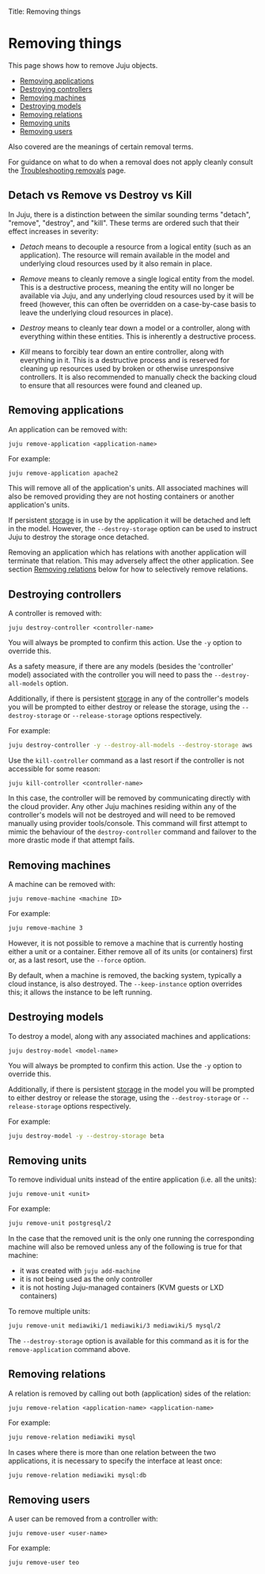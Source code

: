 Title: Removing things

# Removing things

This page shows how to remove Juju objects.

 - [Removing applications][#removing-applications]
 - [Destroying controllers][#destroying-controllers]
 - [Removing machines][#removing-machines]
 - [Destroying models][#destroying-models]
 - [Removing relations][#removing-relations]
 - [Removing units][#removing-units]
 - [Removing users][#removing-users]
 
Also covered are the meanings of certain removal terms.

For guidance on what to do when a removal does not apply cleanly consult the
[Troubleshooting removals][troubleshooting-removals] page.

## Detach vs Remove vs Destroy vs Kill

In Juju, there is a distinction between the similar sounding terms "detach",
"remove", "destroy", and "kill". These terms are ordered such that their effect
increases in severity:

 - *Detach* means to decouple a resource from a logical entity (such as an
   application). The resource will remain available in the model
   and underlying cloud resources used by it also remain in place.

 - *Remove* means to cleanly remove a single logical entity from the model.
   This is a destructive process, meaning the entity will no longer be
   available via Juju, and any underlying cloud resources used by it will be
   freed (however, this can often be overridden on a case-by-case basis to
   leave the underlying cloud resources in place).

 - *Destroy* means to cleanly tear down a model or a controller, along with
   everything within these entities. This is inherently a destructive process.

 - *Kill* means to forcibly tear down an entire controller, along with
   everything in it. This is a destructive process and is reserved for cleaning
   up resources used by broken or otherwise unresponsive controllers.  It is
   also recommended to manually check the backing cloud to ensure that all
   resources were found and cleaned up.

## Removing applications

An application can be removed with:

`juju remove-application <application-name>`

For example:

```bash
juju remove-application apache2
```

This will remove all of the application's units. All associated machines will
also be removed providing they are not hosting containers or another
application's units.

If persistent [storage][charms-storage] is in use by the application it will be
detached and left in the model. However, the `--destroy-storage` option can be
used to instruct Juju to destroy the storage once detached.

Removing an application which has relations with another application will
terminate that relation. This may adversely affect the other application. See
section [Removing relations][#removing-relations] below for how to selectively
remove relations.

## Destroying controllers

A controller is removed with:

`juju destroy-controller <controller-name>`

You will always be prompted to confirm this action. Use the `-y` option to
override this.

As a safety measure, if there are any models (besides the 'controller' model)
associated with the controller you will need to pass the `--destroy-all-models`
option.

Additionally, if there is persistent [storage][charms-storage] in any of the
controller's models you will be prompted to either destroy or release the
storage, using the `--destroy-storage` or `--release-storage` options
respectively.

For example:

```bash
juju destroy-controller -y --destroy-all-models --destroy-storage aws
```

Use the `kill-controller` command as a last resort if the controller is not
accessible for some reason:

`juju kill-controller <controller-name>`

In this case, the controller will be removed by communicating directly with the
cloud provider. Any other Juju machines residing within any of the controller's
models will not be destroyed and will need to be removed manually using
provider tools/console. This command will first attempt to mimic the behaviour
of the `destroy-controller` command and failover to the more drastic mode if
that attempt fails.

## Removing machines

A machine can be removed with:

`juju remove-machine <machine ID>`

For example:

```bash
juju remove-machine 3
```

However, it is not possible to remove a machine that is currently hosting
either a unit or a container. Either remove all of its units (or containers)
first or, as a last resort, use the `--force` option.

By default, when a machine is removed, the backing system, typically a cloud
instance, is also destroyed. The `--keep-instance` option overrides this; it
allows the instance to be left running.

## Destroying models

To destroy a model, along with any associated machines and applications:

`juju destroy-model <model-name>`

You will always be prompted to confirm this action. Use the `-y` option to
override this.

Additionally, if there is persistent [storage][charms-storage] in the model you
will be prompted to either destroy or release the storage, using the
`--destroy-storage` or `--release-storage` options respectively.

For example:

```bash
juju destroy-model -y --destroy-storage beta
```

## Removing units

To remove individual units instead of the entire application (i.e. all the
units):

`juju remove-unit <unit>`

For example:

```bash
juju remove-unit postgresql/2
```

In the case that the removed unit is the only one running the corresponding
machine will also be removed unless any of the following is true for that
machine:

 - it was created with `juju add-machine`
 - it is not being used as the only controller
 - it is not hosting Juju-managed containers (KVM guests or LXD containers) 

To remove multiple units:

```bash
juju remove-unit mediawiki/1 mediawiki/3 mediawiki/5 mysql/2
```

The `--destroy-storage` option is available for this command as it is for the
`remove-application` command above.

## Removing relations

A relation is removed by calling out both (application) sides of the relation:

`juju remove-relation <application-name> <application-name>`

For example:

```bash
juju remove-relation mediawiki mysql
```

In cases where there is more than one relation between the two applications, it
is necessary to specify the interface at least once:

```bash
juju remove-relation mediawiki mysql:db
```

## Removing users

A user can be removed from a controller with:

`juju remove-user <user-name>`

For example:

```bash
juju remove-user teo
```


<!-- LINKS-->

[charms-storage]: ./charms-storage.md
[troubleshooting-removals]: ./troubleshooting-removals.md
[charms-storage]: ./charms-storage.md

[#removing-applications]: #removing-applications
[#destroying-controllers]: #destroying-controllers
[#removing-machines]: #removing-machines
[#destroying-models]: #destroying-models
[#removing-relations]: #removing-relations
[#removing-units]: #removing-units
[#removing-users]: #removing-users

